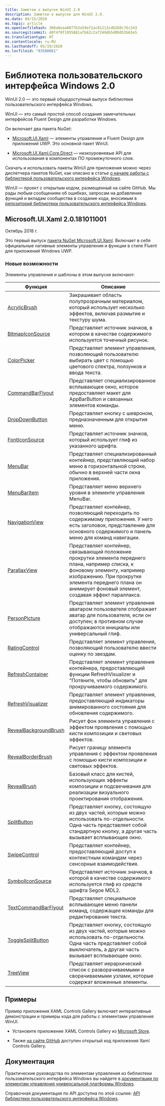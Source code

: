 ```yaml
---
title: Заметки о выпуске WinUI 2.0
description: Заметки о выпуске для WinUI 2.0.
ms.date: 04/15/2020
ms.topic: article
ms.openlocfilehash: 300a8eaa0077b3a59ef2ac01213cd82b0c76c343
ms.sourcegitcommit: d0f479f1955881afb62c2af249db5d0b053b63e5
ms.translationtype: HT
ms.contentlocale: ru-RU
ms.lasthandoff: 05/19/2020
ms.locfileid: "83580661"
---
```

# <a name="windows-ui-library-20"></a>Библиотека пользовательского интерфейса Windows 2.0

WinUI 2.0 — это первый общедоступный выпуск библиотеки пользовательского интерфейса Windows.

WinUI — это самый простой способ создания замечательных интерфейсов Fluent Design для разработки Windows.

Он включает два пакета NuGet:

* [Microsoft.UI.Xaml](https://www.nuget.org/packages/Microsoft.UI.Xaml) — элементы управления и Fluent Design для приложений UWP. Это основной пакет WinUI.

* [Microsoft.UI.Xaml.Core.Direct](https://www.nuget.org/packages/Microsoft.UI.Xaml.Core.Direct) — низкоуровневые API для использования в компонентах ПО промежуточного слоя.

Скачать и использовать пакеты WinUI для приложения можно через диспетчера пакетов NuGet, как описано в статье [о начале работы с библиотекой пользовательского интерфейса Windows](https://docs.microsoft.com/uwp/toolkits/winui/getting-started).

WinUI — проект с открытым кодом, размещенный на сайте GitHub. Мы рады любым сообщениям об ошибках, запросам на добавление функций и вкладам сообщества в создание кода, вносимым в [репозиторий библиотеки пользовательского интерфейса Windows](https://aka.ms/winui).

## <a name="microsoftuixaml-20181011001"></a>Microsoft.UI.Xaml 2.0.181011001

Октябрь 2018 г.

Это первый выпуск [пакета NuGet Microsoft.UI.Xaml](https://www.nuget.org/packages/Microsoft.UI.Xaml). Включает в себя официальные нативные элементы управления и функции в стиле Fluent для приложений Windows UWP.

### <a name="new-features"></a>Новые возможности

Элементы управления и шаблоны в этом выпуске включают:

| Функция | Описание |
| --- | --- |
|[AcrylicBrush]( https://docs.microsoft.com/uwp/api/microsoft.ui.xaml.media.acrylicbrush)| Закрашивает область полупрозрачным материалом, который использует несколько эффектов, включая размытие и текстуру шума.|
|[BitmapIconSource]( https://docs.microsoft.com/uwp/api/microsoft.ui.xaml.controls.bitmapiconsource)| Представляет источник значков, в котором в качестве содержимого используется точечный рисунок.|
|[ColorPicker]( https://docs.microsoft.com/uwp/api/microsoft.ui.xaml.controls.colorpicker)| Представляет элемент управления, позволяющий пользователю выбирать цвет с помощью цветового спектра, ползунков и ввода текста.|
|[CommandBarFlyout](https://docs.microsoft.com/uwp/api/microsoft.ui.xaml.controls.commandbarflyout)|Представляет специализированное всплывающее окно, которое предоставляет макет для AppBarButton и связанных элементов команды.|
|[DropDownButton](https://docs.microsoft.com/uwp/api/microsoft.ui.xaml.controls.dropdownbutton)|Представляет кнопку с шевроном, предназначенным для открытия меню.|
|[FontIconSource ](https://docs.microsoft.com/uwp/api/microsoft.ui.xaml.controls.fonticonsource)|Представляет источник значков, который использует глиф из указанного шрифта.|
|[MenuBar](https://docs.microsoft.com/uwp/api/microsoft.ui.xaml.controls.menubar)|Представляет специализированный контейнер, представляющий набор меню в горизонтальной строке, обычно в верхней части окна приложения.|
|[MenuBarItem](https://docs.microsoft.com/uwp/api/microsoft.ui.xaml.controls.menubaritem)|Представляет меню верхнего уровня в элементе управления MenuBar.|
|[NavigationView](https://docs.microsoft.com/uwp/api/microsoft.ui.xaml.controls.navigationview)|Представляет контейнер, позволяющий переходить по содержимому приложения. У него есть заголовок, представление для основного содержимого и панель меню для команд навигации.|
|[ParallaxView](https://docs.microsoft.com/uwp/api/microsoft.ui.xaml.controls.parallaxview)|Представляет контейнер, связывающий положение прокрутки элемента переднего плана, например списка, к фоновому элементу, например изображению. При прокрутке элемента переднего плана он анимирует фоновый элемент, создавая эффект параллакса.|
|[PersonPicture](https://docs.microsoft.com/uwp/api/microsoft.ui.xaml.controls.personpicture)|Представляет элемент управления аватаром пользователя отображает аватар для пользователя, если он доступен; в противном случае отображаются инициалы или универсальный глиф.|
|[RatingControl](https://docs.microsoft.com/uwp/api/microsoft.ui.xaml.controls.ratingcontrol)|Представляет элемент управления, позволяющий пользователю ввести оценку по звездам.|
|[RefreshContainer](https://docs.microsoft.com/uwp/api/microsoft.ui.xaml.controls.refreshcontainer)|Представляет элемент управления контейнера, предоставляющий функции RefreshVisualizer и "Потяните, чтобы обновить" для прокручиваемого содержимого.|
|[RefreshVisualizer](https://docs.microsoft.com/uwp/api/microsoft.ui.xaml.controls.refreshvisualizer)|Представляет элемент управления, предоставляющий индикаторы анимированного состояния для обновления содержимого.|
|[RevealBackgroundBrush](https://docs.microsoft.com/uwp/api/microsoft.ui.xaml.media.revealbackgroundbrush)|Рисует фон элемента управления с эффектом проявления с помощью кисти композиции и световых эффектов.|
|[RevealBorderBrush](https://docs.microsoft.com/uwp/api/microsoft.ui.xaml.media.revealborderbrush)|Рисует границу элемента управления с эффектом проявления с помощью кисти композиции и световых эффектов.|
|[RevealBrush](https://docs.microsoft.com/uwp/api/microsoft.ui.xaml.media.revealbrush)|Базовый класс для кистей, использующих эффекты композиции и подсвечивания для реализации визуального проектирования отображения.|
|[SplitButton](https://docs.microsoft.com/uwp/api/microsoft.ui.xaml.controls.splitbutton)|Представляет кнопку, состоящую из двух частей, которые можно использовать по-отдельности. Одна часть представляет собой стандартную кнопку, а другая часть вызывает всплывающее окно.|
|[SwipeControl](https://docs.microsoft.com/uwp/api/microsoft.ui.xaml.controls.swipecontrol)|Представляет контейнер, предоставляющий доступ к контекстным командам через сенсорные взаимодействия.|
|[SymbolIconSource](https://docs.microsoft.com/uwp/api/microsoft.ui.xaml.controls.symboliconsource)|Представляет источник значков, в которой в качестве содержимого используется глиф из средств шрифта Segoe MDL2.|
|[TextCommandBarFlyout](https://docs.microsoft.com/uwp/api/microsoft.ui.xaml.controls.textcommandbarflyout)|Представляет специальное всплывающее меню панели команд, содержащее команды для редактирования текста.|
|[ToggleSplitButton](https://docs.microsoft.com/uwp/api/microsoft.ui.xaml.controls.togglesplitbutton)|Представляет кнопку, состоящую из двух частей, которые можно использовать по-отдельности. Одна часть представляет собой выключатель, а другая часть вызывает всплывающее окно.|
|[TreeView](https://docs.microsoft.com/uwp/api/microsoft.ui.xaml.controls.treeview)|Представляет иерархический список с разворачиваемыми и сворачиваемыми узлами, которые содержат вложенные элементы.|

## <a name="examples"></a>Примеры

Пример приложения XAML Controls Gallery включает интерактивные демонстрации и примеры кода для работы с элементами управления WinUI.

* Установите приложение XAML Controls Gallery из [Microsoft Store](
https://www.microsoft.com/p/xaml-controls-gallery/9msvh128x2zt).

* Также [на сайте GitHub](
https://github.com/Microsoft/Xaml-Controls-Gallery) доступен открытый код приложения Xaml Controls Gallery.

## <a name="documentation"></a>Документация

Практические руководства по элементам управления из библиотеки пользовательского интерфейса Windows вы найдете в [документации по элементам управления универсальной платформы Windows](/windows/uwp/design/controls-and-patterns/).

Справочная документация по API доступна по этой ссылке: [API библиотеки пользовательского интерфейса Windows](/uwp/api/overview/winui/).
